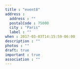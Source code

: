 ```yaml
---
title : "event8"
address :
  address : ""
  postalCode : 75000
  city : "Paris"
  label : ""
when : 2017-03-03T14:15:59-06:00
description : ""
photos : ""
draft: true
important : true
association : ""
---
```

